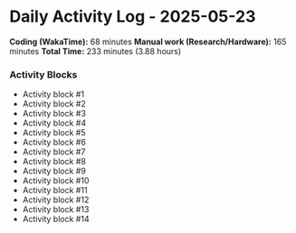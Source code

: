 # Daily Activity Log - 2025-05-23

**Coding (WakaTime):** 68 minutes
**Manual work (Research/Hardware):** 165 minutes
**Total Time:** 233 minutes (3.88 hours)

### Activity Blocks
- Activity block #1
- Activity block #2
- Activity block #3
- Activity block #4
- Activity block #5
- Activity block #6
- Activity block #7
- Activity block #8
- Activity block #9
- Activity block #10
- Activity block #11
- Activity block #12
- Activity block #13
- Activity block #14
